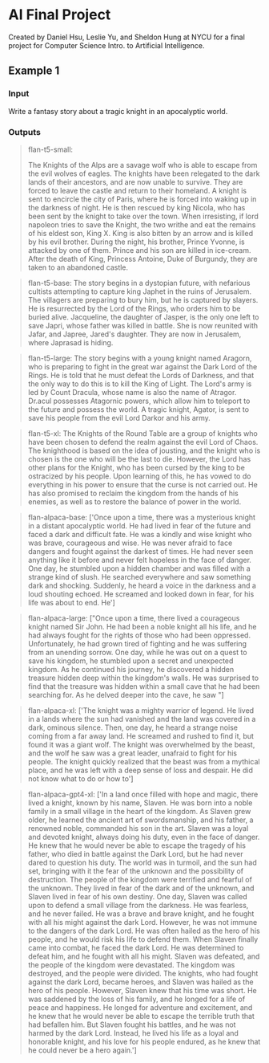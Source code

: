 # AI Final Project
Created by Daniel Hsu, Leslie Yu, and Sheldon Hung at NYCU for a final project for Computer Science Intro. to Artificial Intelligence.

## Example 1
### Input
Write a fantasy story about a tragic knight in an apocalyptic world.

### Outputs
> flan-t5-small:
> 
> <pad> The Knights of the Alps are a savage wolf who is able to escape from the evil wolves of eagles. The knights have been relegated to the dark lands of their ancestors, and are now unable to survive. They are forced to leave the castle and return to their homeland. A knight is sent to encircle the city of Paris, where he is forced into waking up in the darkness of night. He is then rescued by king Nicola, who has been sent by the knight to take over the town. When irresisting, if lord napoleon tries to save the Knight, the two writhe and eat the remains of his eldest son, King X. King is also bitten by an arrow and is killed by his evil brother. During the night, his brother, Prince Yvonne, is attacked by one of them. Prince and his son are killed in ice-cream. After the death of King, Princess Antoine, Duke of Burgundy, they are taken to an abandoned castle.</s>

> flan-t5-base:
> <pad> The story begins in a dystopian future, with nefarious cultists attempting to capture king Japhet in the ruins of Jerusalem. The villagers are preparing to bury him, but he is captured by slayers. He is resurrected by the Lord of the Rings, who orders him to be buried alive. Jacqueline, the daughter of Jasper, is the only one left to save Japri, whose father was killed in battle. She is now reunited with Jafar, and Japree, Jared's daughter. They are now in Jerusalem, where Japrasad is hiding.</s>

> flan-t5-large:
> <pad> The story begins with a young knight named Aragorn, who is preparing to fight in the great war against the Dark Lord of the Rings. He is told that he must defeat the Lords of Darkness, and that the only way to do this is to kill the King of Light. The Lord's army is led by Count Dracula, whose name is also the name of Atragor. Dr.acul possesses Atagornic powers, which allow him to teleport to the future and possess the world. A tragic knight, Agator, is sent to save his people from the evil Lord Darkor and his army.</s>

> flan-t5-xl:
> <pad> The Knights of the Round Table are a group of knights who have been chosen to defend the realm against the evil Lord of Chaos. The knighthood is based on the idea of jousting, and the knight who is chosen is the one who will be the last to die. However, the Lord has other plans for the Knight, who has been cursed by the king to be ostracized by his people. Upon learning of this, he has vowed to do everything in his power to ensure that the curse is not carried out. He has also promised to reclaim the kingdom from the hands of his enemies, as well as to restore the balance of power in the world.</s>

> flan-alpaca-base:
> ['Once upon a time, there was a mysterious knight in a distant apocalyptic world. He had lived in fear of the future and faced a dark and difficult fate. He was a kindly and wise knight who was brave, courageous and wise. He was never afraid to face dangers and fought against the darkest of times. He had never seen anything like it before and never felt hopeless in the face of danger. One day, he stumbled upon a hidden chamber and was filled with a strange kind of slush. He searched everywhere and saw something dark and shocking. Suddenly, he heard a voice in the darkness and a loud shouting echoed. He screamed and looked down in fear, for his life was about to end. He']

> flan-alpaca-large:
> ["Once upon a time, there lived a courageous knight named Sir John. He had been a noble knight all his life, and he had always fought for the rights of those who had been oppressed. Unfortunately, he had grown tired of fighting and he was suffering from an unending sorrow. One day, while he was out on a quest to save his kingdom, he stumbled upon a secret and unexpected kingdom. As he continued his journey, he discovered a hidden treasure hidden deep within the kingdom's walls. He was surprised to find that the treasure was hidden within a small cave that he had been searching for. As he delved deeper into the cave, he saw "]

> flan-alpaca-xl:
> ['The knight was a mighty warrior of legend. He lived in a lands where the sun had vanished and the land was covered in a dark, ominous silence. Then, one day, he heard a strange noise coming from a far away land. He screamed and rushed to find it, but found it was a giant wolf. The knight was overwhelmed by the beast, and the wolf he saw was a great leader, unafraid to fight for his people. The knight quickly realized that the beast was from a mythical place, and he was left with a deep sense of loss and despair. He did not know what to do or how to']

> flan-alpaca-gpt4-xl:
> ['In a land once filled with hope and magic, there lived a knight, known by his name, Slaven. He was born into a noble family in a small village in the heart of the kingdom. As Slaven grew older, he learned the ancient art of swordsmanship, and his father, a renowned noble, commanded his son in the art. Slaven was a loyal and devoted knight, always doing his duty, even in the face of danger. He knew that he would never be able to escape the tragedy of his father, who died in battle against the Dark Lord, but he had never dared to question his duty. The world was in turmoil, and the sun had set, bringing with it the fear of the unknown and the possibility of destruction. The people of the kingdom were terrified and fearful of the unknown. They lived in fear of the dark and of the unknown, and Slaven lived in fear of his own destiny. One day, Slaven was called upon to defend a small village from the darkness. He was fearless, and he never failed. He was a brave and brave knight, and he fought with all his might against the dark Lord. However, he was not immune to the dangers of the dark Lord. He was often hailed as the hero of his people, and he would risk his life to defend them. When Slaven finally came into combat, he faced the dark Lord. He was determined to defeat him, and he fought with all his might. Slaven was defeated, and the people of the kingdom were devastated. The kingdom was destroyed, and the people were divided. The knights, who had fought against the dark Lord, became heroes, and Slaven was hailed as the hero of his people. However, Slaven knew that his time was short. He was saddened by the loss of his family, and he longed for a life of peace and happiness. He longed for adventure and excitement, and he knew that he would never be able to escape the terrible truth that had befallen him. But Slaven fought his battles, and he was not harmed by the dark Lord. Instead, he lived his life as a loyal and honorable knight, and his love for his people endured, as he knew that he could never be a hero again.']
